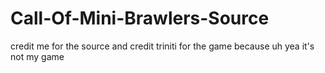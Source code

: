 # Call-Of-Mini-Brawlers-Source
credit me for the source and credit triniti for the game because uh yea it's not my game
